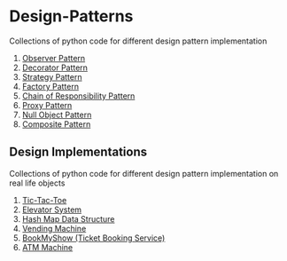 # Design-Patterns
Collections of python code for different design pattern implementation

1. [Observer Pattern](https://github.com/prateekguptaiiitk/Design-Patterns/blob/main/observerpatter.py)
2. [Decorator Pattern](https://github.com/prateekguptaiiitk/Design-Patterns/blob/main/decoratorpattern.py)
3. [Strategy Pattern](https://github.com/prateekguptaiiitk/Design-Patterns/blob/main/strategypattern.py)
4. [Factory Pattern](https://github.com/prateekguptaiiitk/Design-Patterns/blob/main/factorypattern.py)
5. [Chain of Responsibility Pattern](https://github.com/prateekguptaiiitk/Design-Patterns/blob/main/chainofresponsibilitypattern.py)
6. [Proxy Pattern](https://github.com/prateekguptaiiitk/Design-Patterns/blob/main/proxypattern.py)
6. [Null Object Pattern](https://github.com/prateekguptaiiitk/Design-Patterns/blob/main/nullobjectpattern.py)
7. [Composite Pattern](https://github.com/prateekguptaiiitk/Design-Patterns/blob/main/filesystem.py)

## Design Implementations
Collections of python code for different design pattern implementation on real life objects

1. [Tic-Tac-Toe](https://github.com/prateekguptaiiitk/Design-Patterns/blob/main/tictactoe.py)
1. [Elevator System](https://github.com/prateekguptaiiitk/Design-Patterns/blob/main/elevatorsystem.py)
1. [Hash Map Data Structure](https://github.com/prateekguptaiiitk/Design-Patterns/blob/main/myhashmap.py)
1. [Vending Machine](https://github.com/prateekguptaiiitk/Design-Patterns/blob/main/vendingmachine.py)
1. [BookMyShow (Ticket Booking Service)](https://github.com/prateekguptaiiitk/Design-Patterns/blob/main/bookmyshow.py)
1. [ATM Machine](https://github.com/prateekguptaiiitk/Design-Patterns/blob/main/atm.py)
